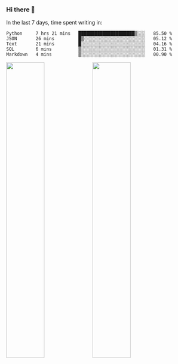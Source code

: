### Hi there 👋

In the last 7 days, time spent writing in:

<!--START_SECTION:waka-->
```text
Python     7 hrs 21 mins   █████████████████████▒░░░   85.50 % 
JSON       26 mins         █▒░░░░░░░░░░░░░░░░░░░░░░░   05.12 % 
Text       21 mins         █░░░░░░░░░░░░░░░░░░░░░░░░   04.16 % 
SQL        6 mins          ▒░░░░░░░░░░░░░░░░░░░░░░░░   01.31 % 
Markdown   4 mins          ▒░░░░░░░░░░░░░░░░░░░░░░░░   00.90 % 
```
<!--END_SECTION:waka-->

<img src="https://wakatime.com/share/@jimtje/5d0c92de-08f8-4a72-8f2f-6a9693d1e318.svg" width=45% height=45%> <img src="https://wakatime.com/share/@jimtje/501498ae-bda5-4da7-a89d-b40bcdd5556d.svg" width=45% height=45%>

